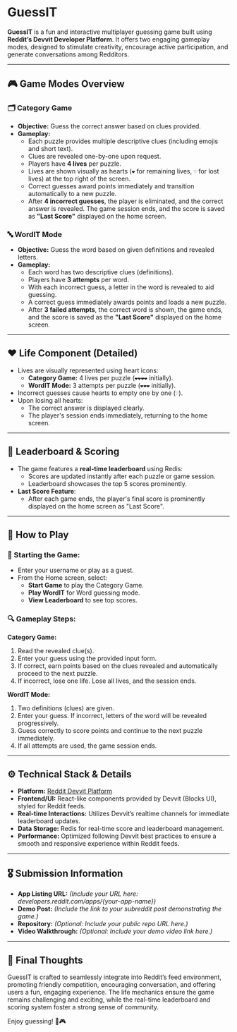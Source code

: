 # GuessIT

**GuessIT** is a fun and interactive multiplayer guessing game built using **Reddit’s Devvit Developer Platform**. It offers two engaging gameplay modes, designed to stimulate creativity, encourage active participation, and generate conversations among Redditors.

---

## 🎮 Game Modes Overview

### 🗂️ Category Game

- **Objective:** Guess the correct answer based on clues provided.
- **Gameplay:**
  - Each puzzle provides multiple descriptive clues (including emojis and short text).
  - Clues are revealed one-by-one upon request.
  - Players have **4 lives** per puzzle.
  - Lives are shown visually as hearts (`❤️` for remaining lives, `♡` for lost lives) at the top right of the screen.
  - Correct guesses award points immediately and transition automatically to a new puzzle.
  - After **4 incorrect guesses**, the player is eliminated, and the correct answer is revealed. The game session ends, and the score is saved as **"Last Score"** displayed on the home screen.

### 🔤 WordIT Mode

- **Objective:** Guess the word based on given definitions and revealed letters.
- **Gameplay:**
  - Each word has two descriptive clues (definitions).
  - Players have **3 attempts** per word.
  - With each incorrect guess, a letter in the word is revealed to aid guessing.
  - A correct guess immediately awards points and loads a new puzzle.
  - After **3 failed attempts**, the correct word is shown, the game ends, and the score is saved as the **"Last Score"** displayed on the home screen.

---

## ❤️ Life Component (Detailed)

- Lives are visually represented using heart icons:
  - **Category Game:** 4 lives per puzzle (`❤️❤️❤️❤️` initially).
  - **WordIT Mode:** 3 attempts per puzzle (`❤️❤️❤️` initially).
- Incorrect guesses cause hearts to empty one by one (`♡`).
- Upon losing all hearts:
  - The correct answer is displayed clearly.
  - The player's session ends immediately, returning to the home screen.

---

## 🥇 Leaderboard & Scoring

- The game features a **real-time leaderboard** using Redis:
  - Scores are updated instantly after each puzzle or game session.
  - Leaderboard showcases the top 5 scores prominently.
- **Last Score Feature**:
  - After each game ends, the player's final score is prominently displayed on the home screen as "Last Score".

---

## 🎲 How to Play

### 🚀 Starting the Game:

- Enter your username or play as a guest.
- From the Home screen, select:
  - **Start Game** to play the Category Game.
  - **Play WordIT** for Word guessing mode.
  - **View Leaderboard** to see top scores.

### 🔍 Gameplay Steps:

**Category Game:**

1. Read the revealed clue(s).
2. Enter your guess using the provided input form.
3. If correct, earn points based on the clues revealed and automatically proceed to the next puzzle.
4. If incorrect, lose one life. Lose all lives, and the session ends.

**WordIT Mode:**

1. Two definitions (clues) are given.
2. Enter your guess. If incorrect, letters of the word will be revealed progressively.
3. Guess correctly to score points and continue to the next puzzle immediately.
4. If all attempts are used, the game session ends.

---

## ⚙️ Technical Stack & Details

- **Platform:** [Reddit Devvit Platform](https://developers.reddit.com/)
- **Frontend/UI:** React-like components provided by Devvit (Blocks UI), styled for Reddit feeds.
- **Real-time Interactions:** Utilizes Devvit’s realtime channels for immediate leaderboard updates.
- **Data Storage:** Redis for real-time score and leaderboard management.
- **Performance:** Optimized following Devvit best practices to ensure a smooth and responsive experience within Reddit feeds.

---

## 🎖️ Submission Information

- **App Listing URL:** *(Include your URL here: developers.reddit.com/apps/{your-app-name})*
- **Demo Post:** *(Include the link to your subreddit post demonstrating the game.)*
- **Repository:** *(Optional: Include your public repo URL here.)*
- **Video Walkthrough:** *(Optional: Include your demo video link here.)*

---

## 🌟 Final Thoughts

GuessIT is crafted to seamlessly integrate into Reddit’s feed environment, promoting friendly competition, encouraging conversation, and offering users a fun, engaging experience. The life mechanics ensure the game remains challenging and exciting, while the real-time leaderboard and scoring system foster a strong sense of community.

Enjoy guessing! 🚀🎮

